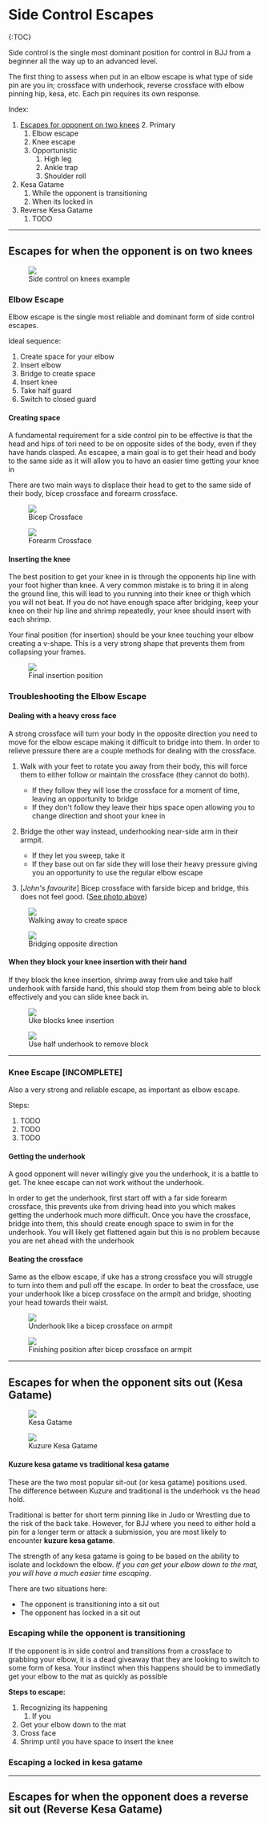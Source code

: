 <link rel="stylesheet" href="/bjj-docs/assets/styles.css" />

# Side Control Escapes

{:TOC}

Side control is the single most dominant position for control in BJJ from a beginner all the way up to an advanced 
level. 

The first thing to assess when put in an elbow escape is what type of side pin are you in; crossface with underhook, reverse crossface with elbow pinning hip, kesa, etc. Each pin requires its own response.

Index:
1. [Escapes for opponent on two knees](#escapes-for-when-the-opponent-is-on-two-knees)
   2. Primary
      1. Elbow escape
      2. Knee escape
   3. Opportunistic
      1. High leg
      2. Ankle trap
      3. Shoulder roll
2. Kesa Gatame
   1. While the opponent is transitioning
   2. When its locked in
3. Reverse Kesa Gatame
   1. TODO

---

## Escapes for when the opponent is on two knees
<div class="photoList">
   <figure>
    <img src="{{ site.pin_escapes_images }}/side_control_classic.png">
    <figcaption>Side control on knees example</figcaption>
   </figure>
</div>


### Elbow Escape
Elbow escape is the single most reliable and dominant form of side control escapes.

Ideal sequence:
1. Create space for your elbow
2. Insert elbow
3. Bridge to create space
4. Insert knee
5. Take half guard
6. Switch to closed guard

#### Creating space
A fundamental requirement for a side control pin to be effective is that the head and hips of tori need to be on opposite sides of the body, even if they have hands clasped. As escapee, a main goal is to get their head and body to the same side as it will allow you to have an easier time getting your knee in

There are two main ways to displace their head to get to the same side of their body, bicep crossface and forearm crossface.

<div class="photoList">
  <figure>
    <img src="{{ site.pin_escapes_images }}/bicep_cross_face.png">
    <figcaption>Bicep Crossface</figcaption>
  </figure>
   <figure>
    <img src="{{ site.pin_escapes_images }}/forearm_cross_face.png">
    <figcaption>Forearm Crossface</figcaption>
  </figure>
</div>

#### Inserting the knee
The best position to get your knee in is through the opponents hip line with your foot higher than knee. A very common mistake is to bring it in along the ground line, this will lead to you running into their knee or thigh which you will not beat. If you do not have enough space after bridging, keep your knee on their hip line and shrimp repeatedly, your knee should insert with each shrimp. 

Your final position (for insertion) should be your knee touching your elbow creating a v-shape. This is a very strong shape that prevents them from collapsing your frames.

<div class="photoList">
  <figure>
    <img src="{{ site.pin_escapes_images }}/inserting_the_knee.png">
    <figcaption>Final insertion position</figcaption>
  </figure>
</div>

### Troubleshooting the Elbow Escape

#### Dealing with a heavy cross face
A strong crossface will turn your body in the opposite direction you need to move for the elbow escape making it difficult to bridge into them. In order to relieve pressure there are a couple methods for dealing with the crossface.

1. Walk with your feet to rotate you away from their body, this will force them to either follow or maintain the crossface (they cannot do both).   
    - If they follow they will lose the crossface for a moment of time, leaving an opportunity to bridge
    - If they don't follow they leave their hips space open allowing you to change direction and shoot your knee in

2. Bridge the other way instead, underhooking near-side arm in their armpit.
    - If they let you sweep, take it
    - If they base out on far side they will lose their heavy pressure giving you an opportunity to use the regular elbow escape

3. [*John's favourite*] Bicep crossface with farside bicep and bridge, this does not feel good. ([See photo above](#creating-space))

<div class="photoList">
  <figure >
    <img src="{{ site.pin_escapes_images }}/walk_away_from_crossface.png">
    <figcaption>Walking away to create space</figcaption>
  </figure>
  <figure>
    <img src="{{ site.pin_escapes_images }}/bridge_opposite_way_heavy_crossface.png">
    <figcaption>Bridging opposite direction</figcaption>
  </figure>
</div>

#### When they block your knee insertion with their hand
If they block the knee insertion, shrimp away from uke and take half underhook with farside hand, this should stop them from being able to block effectively and you can slide knee back in.


<div class="photoList">
   <figure>
    <img src="{{ site.pin_escapes_images }}/uke_blocks_knee_insertion.png">
    <figcaption>Uke blocks knee insertion</figcaption>
   </figure>
   <figure>
    <img src="{{ site.pin_escapes_images }}/uke_blocks_knee_insertion_solution.png">
    <figcaption>Use half underhook to remove block</figcaption>
   </figure>
</div>


---

### Knee Escape [INCOMPLETE]
Also a very strong and reliable escape, as important as elbow escape.

Steps:
1. TODO
2. TODO
3. TODO

#### Getting the underhook
A good opponent will never willingly give you the underhook, it is a battle to get. The knee escape can not work without the underhook.

In order to get the underhook, first start off with a far side forearm crossface, this prevents uke from driving head into you which makes getting the underhook much more difficult. Once you have the crossface, bridge into them, this should create enough space to swim in for the underhook. You will likely get flattened again but this is no problem because you are net ahead with the underhook

#### Beating the crossface
Same as the elbow escape, if uke has a strong crossface you will struggle to turn into them and pull off the escape. In order to beat the crossface, use your underhook like a bicep crossface on the armpit and bridge, shooting your head towards their waist. 

<div class="photoList">
   <figure>
    <img src="{{ site.pin_escapes_images }}/beating_crossface_knee_escape.png">
    <figcaption>Underhook like a bicep crossface on armpit</figcaption>
   </figure>
   <figure>
    <img src="{{ site.pin_escapes_images }}/beating_crossface_knee_escape_finish.png">
    <figcaption>Finishing position after bicep crossface on armpit</figcaption>
   </figure>
</div>

---

## Escapes for when the opponent sits out (Kesa Gatame)
<div class="photoList">
   <figure>
      <img src="{{ site.pin_escapes_images }}/side_control_kesa_gatame.png">
      <figcaption>Kesa Gatame </figcaption>
   </figure>
   <figure>
      <img src="{{ site.pin_escapes_images }}/side_control_kuzure_kesa_gatame.png">
      <figcaption>Kuzure Kesa Gatame </figcaption>
   </figure>
</div>

#### Kuzure kesa gatame vs traditional kesa gatame
These are the two most popular sit-out (or kesa gatame) positions used. The difference between Kuzure and 
traditional is the underhook vs the head hold. 

Traditional is better for short term pinning like in Judo or Wrestling due to the risk of the back take. However, for 
BJJ where you need to either hold a pin for a longer term or attack a submission, you are most likely to encounter 
**kuzure kesa gatame**.

The strength of any kesa gatame is going to be based on the ability to isolate and lockdown the elbow. *If you can 
get your elbow down to the mat, you will have a much easier time escaping*.

There are two situations here:
- The opponent is transitioning into a sit out
- The opponent has locked in a sit out

### Escaping while the opponent is transitioning
If the opponent is in side control and transitions from a crossface to grabbing your elbow, it is a dead giveaway 
that they are looking to switch to some form of kesa. Your instinct when this happens should be to immediatly get 
your elbow to the mat as quickly as possible

**Steps to escape:**
1. Recognizing its happening
   1. If you
2. Get your elbow down to the mat
3. Cross face
4. Shrimp until you have space to insert the knee

### Escaping a locked in kesa gatame

---

## Escapes for when the opponent does a reverse sit out (Reverse Kesa Gatame)